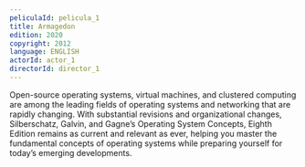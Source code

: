 ```yaml
---
peliculaId: pelicula_1
title: Armagedon
edition: 2020
copyright: 2012
language: ENGLISH
actorId: actor_1
directorId: director_1
---
```


Open-source operating systems, virtual machines, and clustered
computing are among the leading fields of operating systems and 
networking that are rapidly changing. With substantial revisions and
organizational changes, Silberschatz, Galvin, and Gagne’s Operating 
System Concepts, Eighth Edition remains as current and relevant as 
ever, helping you master the fundamental concepts of operating systems 
while preparing yourself for today’s emerging developments.